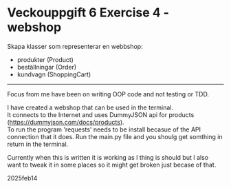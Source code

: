 # Veckouppgift 6 Exercise 4 - webshop

Skapa klasser som representerar en webbshop:

* produkter (Product)  
* beställningar (Order)  
* kundvagn (ShoppingCart)

---

Focus from me have been on writing OOP code and not testing or TDD.  

I have created a webshop that can be used in the terminal.  
It connects to the Internet and uses DummyJSON api for products (https://dummyjson.com/docs/products).  
To run the program 'requests' needs to be install becasue of the API connection that it does. Run the main.py file and you shoulg get somthing in return in the terminal.  

Currently when this is written it is working as I thing is should but I also want to tweak it in some places so it might get broken just becase of that.  

2025feb14
